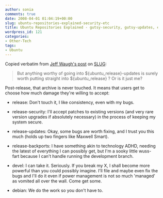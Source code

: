 ```yaml
---
author: sonia
comments: true
date: 2008-04-01 01:04:19+00:00
slug: ubuntu-repositories-explained-security-etc
title: Ubuntu Repositories Explained - gutsy-security, gutsy-updates, etc
wordpress_id: 121
categories:
- Other-Tech
tags:
- Ubuntu
---
```


Copied verbatim from [Jeff Waugh's post](http://lists.slug.org.au/archives/slug/2008/03/msg00386.html) on [SLUG](http://lists.slug.org.au/listinfo/slug):

> But anything worthy of going into ${ubuntu_release}-updates is surely
> worth putting straight into ${ubuntu_release} ? Or is it just me?

Post-release, that archive is never touched. It means that users get to
choose how much damage they're willing to accept:

* release: Don't touch it, I like consistency, even with my bugs.

* release-security: I'll accept patches to existing versions (and very
  rare version upgrades if absolutely necessary) in the process of keeping
  my system secure.

* release-updates: Okay, some bugs are worth fixing, and I trust you this
  much (holds up two fingers like Maxwell Smart).

* release-backports: I have something akin to technology ADHD, needing
  the latest of everything I can possibly get, but I'm a sooky little
  wuss-fart because I can't handle running the development branch.

* devel: I can take it. Seriously. If you break my X, I shall become more
  powerful than you could possibly imagine. I'll file and maybe even fix
  the bugs and I'll do it even if power management is not so much 'managed'
  as vomited all over the wall. Come get some.

* debian: We do the work so you don't have to.

